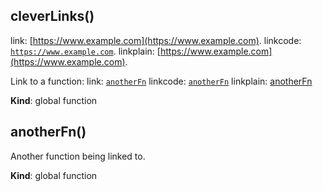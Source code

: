 <a name="cleverLinks"></a>

## cleverLinks()
link: [https://www.example.com](https://www.example.com).
linkcode: [`https://www.example.com`](https://www.example.com).
linkplain: [https://www.example.com](https://www.example.com).

Link to a function:
link: [`anotherFn`](#anotherFn)
linkcode: [`anotherFn`](#anotherFn)
linkplain: [anotherFn](#anotherFn)

**Kind**: global function  
<a name="anotherFn"></a>

## anotherFn()
Another function being linked to.

**Kind**: global function  
